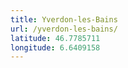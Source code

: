 ```yaml
---
title: Yverdon-les-Bains
url: /yverdon-les-bains/
latitude: 46.7785711
longitude: 6.6409158
---
```


